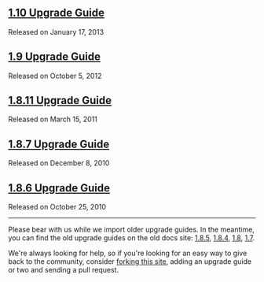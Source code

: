 <script>{
	"title": "jQuery UI Upgrade Guides"
}</script>

## [1.10 Upgrade Guide](/upgrade-guide/1.10/)
Released on January 17, 2013

## [1.9 Upgrade Guide](/upgrade-guide/1.9/)
Released on October 5, 2012

## [1.8.11 Upgrade Guide](/upgrade-guide/1.8.11/)
Released on March 15, 2011

## [1.8.7 Upgrade Guide](/upgrade-guide/1.8.7/)
Released on December 8, 2010

## [1.8.6 Upgrade Guide](/upgrade-guide/1.8.6/)
Released on October 25, 2010

<hr class="dots">

Please bear with us while we import older upgrade guides. In the meantime,
you can find the old upgrade guides on the old docs site:
[1.8.5](http://docs.jquery.com/UI/Upgrade_Guide/1.8.5),
[1.8.4](http://docs.jquery.com/UI/Upgrade_Guide_184),
[1.8](http://docs.jquery.com/UI/Upgrade_Guide_18),
[1.7](http://docs.jquery.com/UI/Upgrade_Guide_17).

We're always looking for help, so if you're looking for an easy way to give
back to the community, consider [forking this site](https://github.com/jquery/jqueryui.com),
adding an upgrade guide or two and sending a pull request.
